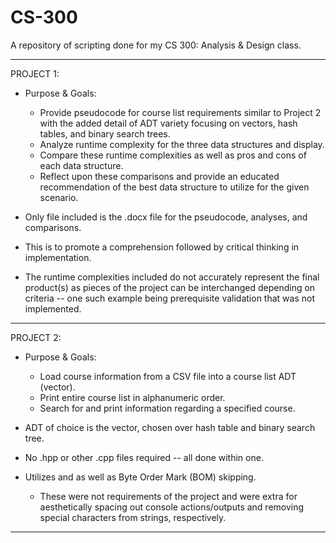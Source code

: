 # CS-300
A repository of scripting done for my CS 300: Analysis &amp; Design class.

----------------------------------------------------------------------------------------

PROJECT 1:
  - Purpose & Goals:
    - Provide pseudocode for course list requirements similar to Project 2 with the
      added detail of ADT variety focusing on vectors, hash tables, and binary search
      trees.
    - Analyze runtime complexity for the three data structures and display.
    - Compare these runtime complexities as well as pros and cons of each data structure.
    - Reflect upon these comparisons and provide an educated recommendation of the
      best data structure to utilize for the given scenario.
  
  - Only file included is the .docx file for the pseudocode, analyses, and comparisons.
  - This is to promote a comprehension followed by critical thinking in implementation.
  - The runtime complexities included do not accurately represent the final product(s)
    as pieces of the project can be interchanged depending on criteria -- one such
    example being prerequisite validation that was not implemented.

----------------------------------------------------------------------------------------

PROJECT 2:
  - Purpose & Goals:
    - Load course information from a CSV file into a course list ADT (vector).
    - Print entire course list in alphanumeric order.
    - Search for and print information regarding a specified course.

  - ADT of choice is the vector, chosen over hash table and binary search tree.
  - No .hpp or other .cpp files required -- all done within one.
  - Utilizes <THREAD> and <CHRONO> as well as Byte Order Mark (BOM) skipping.
    - These were not requirements of the project and were extra for aesthetically
      spacing out console actions/outputs and removing special characters from strings,
      respectively.

----------------------------------------------------------------------------------------
